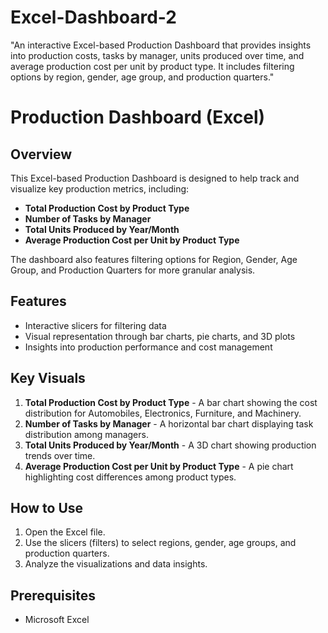 # Excel-Dashboard-2
"An interactive Excel-based Production Dashboard that provides insights into production costs, tasks by manager, units produced over time, and average production cost per unit by product type. It includes filtering options by region, gender, age group, and production quarters."
# Production Dashboard (Excel)

## Overview
This Excel-based Production Dashboard is designed to help track and visualize key production metrics, including:

- **Total Production Cost by Product Type**
- **Number of Tasks by Manager**
- **Total Units Produced by Year/Month**
- **Average Production Cost per Unit by Product Type**

The dashboard also features filtering options for Region, Gender, Age Group, and Production Quarters for more granular analysis.

## Features
- Interactive slicers for filtering data
- Visual representation through bar charts, pie charts, and 3D plots
- Insights into production performance and cost management

## Key Visuals
1. **Total Production Cost by Product Type** - A bar chart showing the cost distribution for Automobiles, Electronics, Furniture, and Machinery.
2. **Number of Tasks by Manager** - A horizontal bar chart displaying task distribution among managers.
3. **Total Units Produced by Year/Month** - A 3D chart showing production trends over time.
4. **Average Production Cost per Unit by Product Type** - A pie chart highlighting cost differences among product types.

## How to Use
1. Open the Excel file.
2. Use the slicers (filters) to select regions, gender, age groups, and production quarters.
3. Analyze the visualizations and data insights.

## Prerequisites
- Microsoft Excel 

